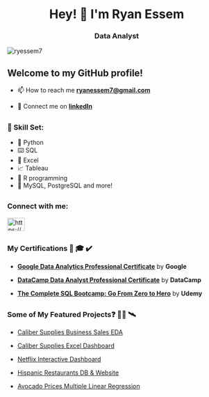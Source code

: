 <h1 align="center">Hey! 👋 I'm Ryan Essem</h1>
<h3 align="center">Data Analyst</h3>

<p align="left"> <img src="https://komarev.com/ghpvc/?username=ryessem7&label=Profile%20views&color=0e75b6&style=flat" alt="ryessem7" /> </p>

## Welcome to my GitHub profile!
  
- 📫 How to reach me **ryanessem7@gmail.com**

- 🤝 Connect me on **[linkedIn](https://www.linkedin.com/in/ryan-e-52950824a/)**

##

### 🧮 Skill Set:
- 🐍 Python
- ⌨️ SQL
- 🔢 Excel
- 📈 Tableau 
- 🎯 R programming
- 📝 MySQL, PostgreSQL
  and more!

##

<h3 align="left">Connect with me:</h3>
<p align="left">
<a href="https://www.linkedin.com/in/ryan-e-52950824a//" target="blank"><img align="center" src="https://raw.githubusercontent.com/rahuldkjain/github-profile-readme-generator/master/src/images/icons/Social/linked-in-alt.svg" alt="https://www.linkedin.com/in/ryan-e-52950824a/" height="30" width="40" /></a>
</p>


##
### My Certifications 📜 🎓 ✔️

- [**Google Data Analytics Professional Certificate**](https://coursera.org/verify/professional-cert/82GWUN7AA2LB) by **Google**

- [**DataCamp Data Analyst Professional Certificate**](https://www.datacamp.com/certificate/DA0024410007380) by **DataCamp**

- [**The Complete SQL Bootcamp: Go From Zero to Hero**](https://www.udemy.com/certificate/UC-a0b8d734-0741-4779-abbe-5e77b78b1d92/) by **Udemy**

##
### Some of My Featured Projects❓ 👨‍💻 🛰️

- [Caliber Supplies Business Sales EDA](https://github.com/ryessem7/SalesEDA)

- [Caliber Supplies Excel Dashboard](https://github.com/ryessem7/SalesDASH)

- [Netflix Interactive Dashboard](https://public.tableau.com/app/profile/ryan.essem/viz/NetflixDashBoard_16895668160690/NetlfixDashboard)

- [Hispanic Restaurants DB & Website](https://github.com/ryessem7/Group6-Final-INST377SP2022)

- [Avocado Prices Multiple Linear Regression](https://github.com/ryessem7/AvocadoMLR)
